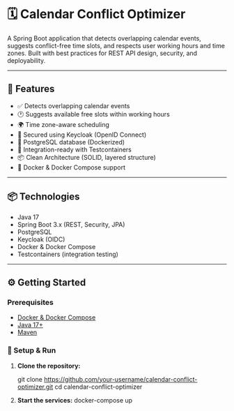 # 🗓️ Calendar Conflict Optimizer

A Spring Boot application that detects overlapping calendar events, suggests conflict-free time slots, and respects user working hours and time zones. Built with best practices for REST API design, security, and deployability.

---

## 🚀 Features

- ✅ Detects overlapping calendar events
- 🕐 Suggests available free slots within working hours
- 🌍 Time zone-aware scheduling
- 🔐 Secured using Keycloak (OpenID Connect)
- 🐘 PostgreSQL database (Dockerized)
- 🧪 Integration-ready with Testcontainers
- 📦 Clean Architecture (SOLID, layered structure)
- 🐳 Docker & Docker Compose support

---

## 📦 Technologies

- Java 17
- Spring Boot 3.x (REST, Security, JPA)
- PostgreSQL
- Keycloak (OIDC)
- Docker & Docker Compose
- Testcontainers (integration testing)

---

## ⚙️ Getting Started

### Prerequisites

- [Docker & Docker Compose](https://docs.docker.com/compose/install/)
- [Java 17+](https://adoptium.net)
- [Maven](https://maven.apache.org/)

### 🔧 Setup & Run

1. **Clone the repository:**

   git clone https://github.com/your-username/calendar-conflict-optimizer.git
   cd calendar-conflict-optimizer

2. **Start the services:**
   docker-compose up


